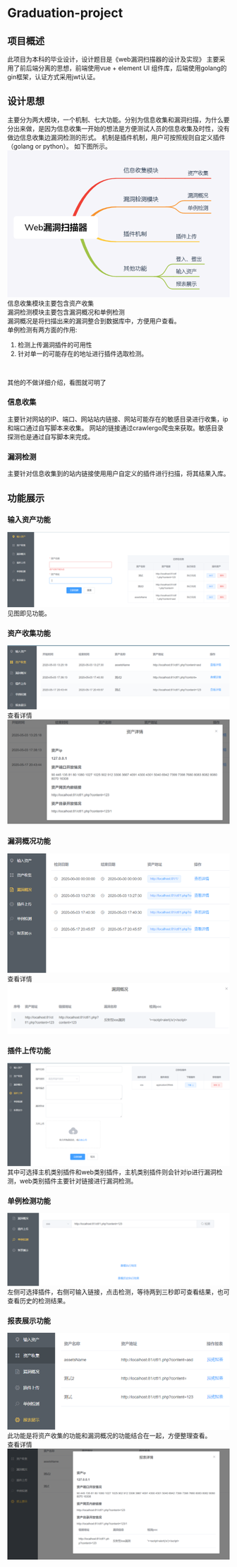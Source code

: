 # Graduation-project
## 项目概述
此项目为本科的毕业设计，设计题目是《web漏洞扫描器的设计及实现》
主要采用了前后端分离的思想，前端使用vue + element UI 组件库，后端使用golang的gin框架，认证方式采用jwt认证。
## 设计思想
主要分为两大模块，一个机制、七大功能。分别为信息收集和漏洞扫描，为什么要分出来做，是因为信息收集一开始的想法是方便测试人员的信息收集及时性，没有做边信息收集边漏洞检测的形式。
机制是插件机制，用户可按照规则自定义插件（golang or python）。
如下图所示。
![图片1](/images/图片1.png)
信息收集模块主要包含资产收集
<br>
漏洞检测模块主要包含漏洞概况和单例检测<br>
漏洞概况是将扫描出来的漏洞整合到数据库中，方便用户查看。<br>
单例检测有两方面的作用:
1. 检测上传漏洞插件的可用性
2. 针对单一的可能存在的地址进行插件选取检测。
<br>

其他的不做详细介绍，看图就可明了
### 信息收集
主要针对网站的IP、端口、网站站内链接、网站可能存在的敏感目录进行收集，ip和端口通过自写脚本来收集。
网站的链接通过crawlergo爬虫来获取。敏感目录探测也是通过自写脚本来完成。
### 漏洞检测
主要针对信息收集到的站内链接使用用户自定义的插件进行扫描，将其结果入库。
## 功能展示
### 输入资产功能

![图片2](.\images\图片2.png)
见图即见功能。
### 资产收集功能
![图片2](.\images\图片3.png)
查看详情
![图片2](.\images\图片4.png)
### 漏洞概况功能
![图片2](.\images\图片5.png)
查看详情
![图片2](.\images\图片6.png)
### 插件上传功能
![图片2](.\images\图片7.png)
其中可选择主机类别插件和web类别插件，主机类别插件则会针对ip进行漏洞检测，web类别插件主要针对链接进行漏洞检测。
### 单例检测功能
![图片2](.\images\图片8.png)
左侧可选择插件，右侧可输入链接，点击检测，等待两到三秒即可查看结果，也可查看历史的检测结果。
### 报表展示功能
![图片2](.\images\图片9.png)
此功能是将资产收集的功能和漏洞概况的功能结合在一起，方便整理查看。
<br>
查看详情
![图片2](.\images\图片10.png)
